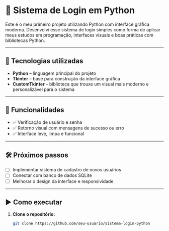 # 🔐 Sistema de Login em Python

Este é o meu primeiro projeto utilizando Python com interface gráfica moderna. Desenvolvi esse sistema de login simples como forma de aplicar meus estudos em programação, interfaces visuais e boas práticas com bibliotecas Python.

---

## 🚀 Tecnologias utilizadas

- **Python** – linguagem principal do projeto  
- **Tkinter** – base para construção da interface gráfica  
- **CustomTkinter** – biblioteca que trouxe um visual mais moderno e personalizável para o sistema

---

## 🧠 Funcionalidades

- ✅ Verificação de usuário e senha
- ✅ Retorno visual com mensagens de sucesso ou erro
- ✅ Interface leve, limpa e funcional

---

## 🛠️ Próximos passos

- [ ] Implementar sistema de cadastro de novos usuários  
- [ ] Conectar com banco de dados SQLite  
- [ ] Melhorar o design da interface e responsividade

---

## ▶️ Como executar

1. **Clone o repositório:**
   ```bash
   git clone https://github.com/seu-usuario/sistema-login-python
